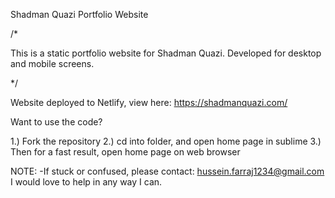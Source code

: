 Shadman Quazi Portfolio Website

/*

This is a static portfolio website for Shadman Quazi. 
Developed for desktop and mobile screens.  

*/

Website deployed to Netlify, view here: https://shadmanquazi.com/

Want to use the code?

1.) Fork the repository
2.) cd into folder, and open home page in sublime
3.) Then for a fast result, open home page on web browser

NOTE:
-If stuck or confused, please contact: hussein.farraj1234@gmail.com
I would love to help in any way I can.
